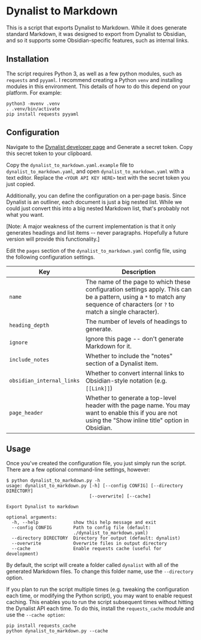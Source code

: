 # Dynalist to Markdown

This is a script that exports Dynalist to Markdown.  While it does generate
standard Markdown, it was designed to export from Dynalist to Obsidian, and so
it supports some Obsidian-specific features, such as internal links.

## Installation

The script requires Python 3, as well as a few python modules, such as
`requests` and `pyyaml`.  I recommend creating a Python `venv` and installing
modules in this environment.  This details of how to do this depend on your
platform.  For example:

```
python3 -mvenv .venv
. .venv/bin/activate
pip install requests pyyaml
```

## Configuration

Navigate to the [Dynalist developer page](https://dynalist.io/developer) and
Generate a secret token.  Copy this secret token to your clipboard.

Copy the `dynalist_to_markdown.yaml.example` file to
`dynalist_to_markdown.yaml`, and open `dynalist_to_markdown.yaml` with a text
editor.  Replace the `<YOUR API KEY HERE>` text with the secret token you just
copied.

Additionally, you can define the configuration on a per-page basis.  Since
Dynalist is an outliner, each document is just a big nested list.  While we
could just convert this into a big nested Markdown list, that's probably not
what you want.

[Note: A major weakness of the current implementation is that it only
generates headings and list items -- never paragraphs.  Hopefully a future
version will provide this functionality.]

Edit the `pages` section of the `dynalist_to_markdown.yaml` config file,
using the following configuration settings.

| Key                       | Description                                    |
| ------------------------- | ---------------------------------------------- |
| `name`                    | The name of the page to which these configuration settings apply.  This can be a pattern, using a `*` to match any sequence of characters (or `?` to match a single character). |
| `heading_depth`           | The number of levels of headings to generate. |
| `ignore`                  | Ignore this page -- don't generate Markdown for it. |
| `include_notes`           | Whether to include the "notes" section of a Dynalist item. |
| `obsidian_internal_links` | Whether to convert internal links to Obsidian-style notation (e.g. `[[Link]]`) |
| `page_header`             | Whether to generate a top-level header with the page name.  You may want to enable this if you are not using the "Show inline title" option in Obsidian. |

## Usage

Once you've created the configuration file, you just simply run the script.  There are
a few optional command-line settings, however:

```
$ python dynalist_to_markdown.py -h
usage: dynalist_to_markdown.py [-h] [--config CONFIG] [--directory DIRECTORY]
                               [--overwrite] [--cache]

Export Dynalist to markdown

optional arguments:
  -h, --help             show this help message and exit
  --config CONFIG        Path to config file (default:
                         ./dynalist_to_markdown.yaml)
  --directory DIRECTORY  Directory for output (default: dynalist)
  --overwrite            Overwrite files in output directory
  --cache                Enable requests cache (useful for development)
```

By default, the script will create a folder called `dynalist` with all of the
generated Markdown files.  To change this folder name, use the `--directory`
option.

If you plan to run the script multiple times (e.g. tweaking the configuration
each time, or modifying the Python script), you may want to enable request
caching.  This enables you to run the script subsequent times without hitting
the Dynalist API each time.  To do this, install the `requests_cache` module
and use the `--cache option`:

```
pip install requests_cache
python dynalist_to_markdown.py --cache
```
